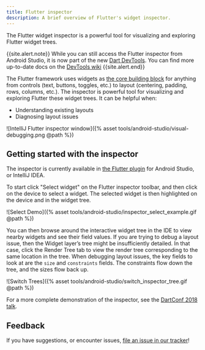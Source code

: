 ```yaml
---
title: Flutter inspector
description: A brief overview of Flutter's widget inspector.
---
```


The Flutter widget inspector is a powerful tool for visualizing and exploring
Flutter widget trees.

{{site.alert.note}}
  While you can still access the Flutter inspector from Android Studio, it
  is now part of the new [Dart DevTools](https://flutter.github.io/devtools).
  You can find more up-to-date docs on the 
  [DevTools wiki](https://flutter.github.io/devtools/inspector)
{{site.alert.end}}

The Flutter framework uses widgets as [the core building
block](/docs/development/ui/widgets-intro) for anything from controls (text,
buttons, toggles, etc.) to layout (centering, padding, rows, columns, etc.).
The inspector is powerful tool for visualizing and exploring Flutter
these widget trees. It can be helpful when:

* Understanding existing layouts
* Diagnosing layout issues

![IntelliJ Flutter inspector window]({% asset tools/android-studio/visual-debugging.png @path %})

## Getting started with the inspector

The inspector is currently available in [the Flutter
plugin](/docs/get-started/editor) for Android Studio, or IntelliJ IDEA.

To start click "Select widget" on the Flutter inspector toolbar, and then click
on the device to select a widget. The selected widget is then highlighted
on the device and in the widget tree.

![Select Demo]({% asset tools/android-studio/inspector_select_example.gif @path %})

You can then browse around the interactive widget tree in the IDE to view
nearby widgets and see their field values. If you are trying to debug a layout
issue, then the Widget layer’s tree might be insufficiently detailed. In that
case, click the Render Tree tab to view the render tree corresponding to the
same location in the tree. When debugging layout issues, the key fields to look
at are the `size` and `constraints` fields. The constraints flow down the tree,
and the sizes flow back up.

![Switch Trees]({% asset tools/android-studio/switch_inspector_tree.gif @path %})

For a more complete demonstration of the inspector, see the
[DartConf 2018 talk](https://www.youtube.com/watch?v=JIcmJNT9DNI).

## Feedback

If you have suggestions, or encounter issues,
[file an issue in our tracker]({{site.github}}/flutter/flutter-intellij/issues/new?labels=inspector)!
